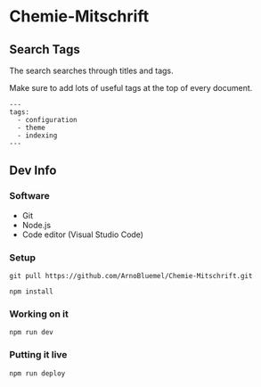# Chemie-Mitschrift

## Search Tags

The search searches through titles and tags.

Make sure to add lots of useful tags at the top of every document.

```
---
tags:
  - configuration
  - theme
  - indexing
---
```

## Dev Info

### Software

- Git
- Node.js
- Code editor (Visual Studio Code)

### Setup

```
git pull https://github.com/ArnoBluemel/Chemie-Mitschrift.git

npm install
```

### Working on it

```
npm run dev
```

### Putting it live

```
npm run deploy
```
